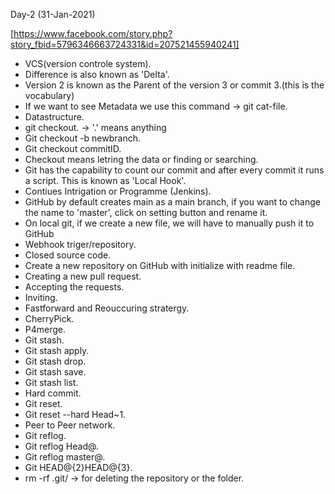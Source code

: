 Day-2  (31-Jan-2021)

[https://www.facebook.com/story.php?story_fbid=5796346663724331&id=207521455940241]

* VCS(version controle system).
* Difference is also known as 'Delta'.
* Version 2 is known as the Parent of the version 3 or commit 3.(this is the vocabulary)
* If we want to see Metadata we use this command -> git cat-file.
* Datastructure.
* git checkout. ->  '.' means anything
* Git checkout -b newbranch.
* Git checkout commitID.
* Checkout means letring the data or finding or searching.
* Git has the capability to count our commit and after every commit it runs a script. This is known as 'Local Hook'.
* Contiues Intrigation or Programme (Jenkins).
* GitHub by default creates main as a main branch, if you want to change the name to 'master', click on setting button and rename it.
* On local git, if we create a new file, we will have to manually push it to GitHub
* Webhook triger/repository.
* Closed source code.
* Create a new repository on GitHub with initialize with readme file.
* Creating a new pull request.
* Accepting the requests.
* Inviting.
* Fastforward and Reouccuring stratergy.
* CherryPick.
* P4merge.
* Git stash.
* Git stash apply.
* Git stash drop.
* Git stash save.
* Git stash list.
* Hard commit.
* Git reset.
* Git reset --hard Head~1.
* Peer to Peer network.
* Git reflog.
* Git reflog Head@.
* Git reflog master@.
* Git HEAD@{2}HEAD@{3}.
* rm -rf  .git/  -> for deleting the repository or the folder.
